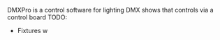 DMXPro is a control software for lighting DMX shows that controls via a control board
TODO:
- Fixtures w